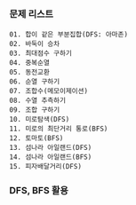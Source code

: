 
### 문제 리스트
    01. 합이 같은 부분집합(DFS: 아마존)
    02. 바둑이 승차
    03. 최대점수 구하기
    04. 중복순열
    05. 동전교환
    06. 순열 구하기
    07. 조합수(메모이제이션)
    08. 수열 추측하기
    09. 조합 구하기
    10. 미로탐색(DFS)
    11. 미로의 최단거리 통로(BFS)
    12. 토마토(BFS)
    13. 섬나라 아일랜드(DFS)
    14. 섬나라 아일랜드(BFS)
    15. 피자배달거리(DFS)


### DFS, BFS 활용
